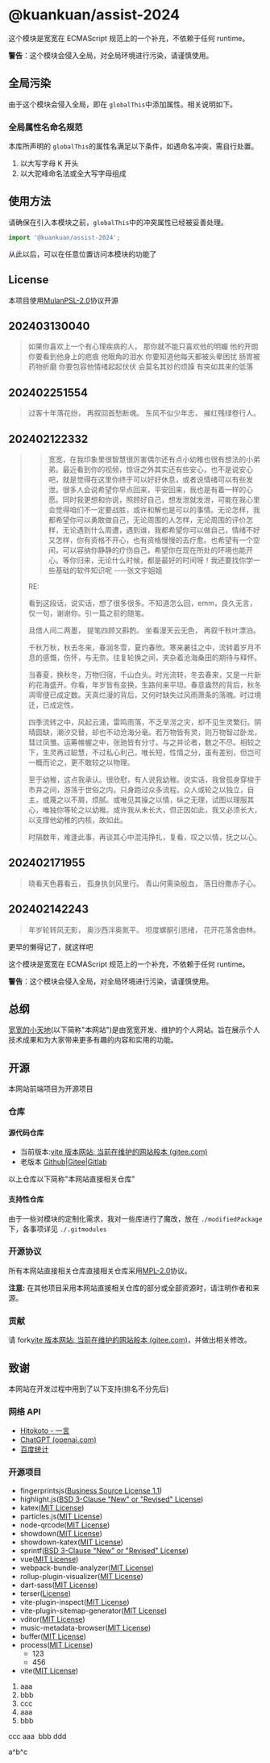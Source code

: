 # @kuankuan/assist-2024

这个模块是宽宽在 ECMAScript 规范上的一个补充，不依赖于任何 runtime。

**警告**：这个模块会侵入全局，对全局环境进行污染，请谨慎使用。

## 全局污染

由于这个模块会侵入全局，即在 `globalThis`中添加属性。相关说明如下。

### 全局属性名命名规范

本库所声明的 `globalThis`的属性名满足以下条件，如遇命名冲突，需自行处置。

1. 以大写字母 K 开头
2. 以大驼峰命名法或全大写字母组成

## 使用方法

请确保在引入本模块之前，`globalThis`中的冲突属性已经被妥善处理。

```js
import '@kuankuan/assist-2024';
```

从此以后，可以在任意位置访问本模块的功能了

## License

本项目使用[MulanPSL-2.0](./LICENSE)协议开源

## 202403130040

> 如果你喜欢上一个有心理疾病的人，
> 那你就不能只喜欢他的明媚
> 他的开朗
> 你要看到他身上的疤痕
> 他眼角的泪水
> 你要知道他每天都被头晕困扰
> 肠胃被药物折磨
> 你要包容他情绪起起伏伏
> 会莫名其妙的烦躁
> 有突如其来的低落

## 202402251554

> 过客十年落花纷，
> 再叙回首愁断魂。
> 东风不似少年志，
> 摧红残绿卷行人。

## 202402122332

> > 宽宽，在我印象里很智慧很厉害偶尔还有点小幼稚也很有想法的小弟弟。最近看到你的视频，惊讶之外其实还有些安心，也不是说安心吧，就是觉得在这里你终于可以好好休息，或者说情绪可以有些发泄。很多人会说希望你早点回来，平安回来，我也是有着一样的心愿。同时我更想和你说，照顾好自己，想发泄就发泄，可能在我心里会觉得咱们不一定要战胜，或许和解也是可以的事情。无论怎样，我都希望你可以勇敢做自己，无论周围的人怎样，无论周围的评价怎样，无论遇到什么周遭，遇到谁，我都希望你可以做自己，情绪不好又怎样，你有资格不开心，也有资格慢慢的去疗愈。也希望有一个空间，可以容纳你静静的疗伤自己，希望你在现在所处的环境也能开心。等你归来，无论什么时候，都是最好的时间呀！我还要找你学一些基础的软件知识呢
> > ----张文宇姐姐
>
> RE:
>
> 看到这段话，说实话，想了很多很多。不知道怎么回，emm，良久无言，仅一句，谢谢你。引一篇之前的随笔。
>
> 且借人间二两墨，
> 提笔四顾又斟酌。
> 坐看漫天云无色，
> 再叙千秋叶漂泊。
>
> 千秋万秋，秋去冬来，春润冬雪，夏灼春欣。寒来暑往之中，流转着岁月不息的感慨，伤怀，与无奈。往复轮换之间，夹杂着沧海桑田的期待与释怀。
>
> 当春夏，换秋冬，万物归宿，千山白头。时光流转，冬去春来，又是一片新的花海盛开。你看，年岁皆有变换，生路何来平坦。春意盎然的背后，秋冬凋零便已成定数。天真烂漫的背后，又何时缺失过风雨萧条的落魄。时过境迁，已成定性。
>
> 四季流转之中，风起云涌，雷鸣雨落，不乏旱涝之灾，却不见生灵繁衍。阴晴圆缺，潮汐交替，却也不动沧海分毫。若万物皆有灵，则万物智过卧龙，彗过凤雏。运筹帷幄之中，张驰皆有分寸。与之并论者，数之不尽。相较之下，生灵再过聪慧，不过私心利己，唯长短，性情之分，虽有差别，但岂可一概而论之，更不敢较之以物理。
>
> 至于幼稚，这点我承认。很欣慰，有人说我幼稚。说实话，我曾孤身穿梭于市井之间，游荡于世俗之内。只身跑过众多流程。众人或轮之以独立，自主，或蔑之以不屑，烦腻。或唯见其操之以情，纵之无理，试图以理服其心，唯独你等轮之以幼稚。或许我从未长大，但正因如此，我又必须长大，以支撑他幼稚的内核，故如此。
>
> 时隔数年，难逢此事，再谈其心中混沌挣扎，复看，叹之以情，抚之以心。

## 202402171955

> 晓看天色暮看云，
> 孤身执剑风里行。
> 青山何需染殷血，
> 落日纷撒赤子心。

## 202402142243

> 年岁轮转风无影，
> 奥沙西泮奥氮平。
> 坦度螺酮引思绪，
> 花开花落舍曲林。

更早的懒得记了，就这样吧

这个模块是宽宽在 ECMAScript 规范上的一个补充，不依赖于任何 runtime。

**警告**：这个模块会侵入全局，对全局环境进行污染，请谨慎使用。

## 总纲

[宽宽的小天地](https://kuankuan2007.gitee.io/)\(以下简称"本网站"\)是由宽宽开发、维护的个人网站。旨在展示个人技术成果和为大家带来更多有趣的内容和实用的功能。

## 开源

本网站前端项目为开源项目

### 仓库

#### 源代码仓库

- 当前版本:[vite 版本网站: 当前在维护的网站般本 (gitee.com)](https://gitee.com/kuankuan2007/website-vite)
- 老版本 [Github](https://github.com/kuankuan2007/website-old)|[Gitee](https://gitee.com/kuankuan2007/website-old)|[Gitlab](https://gitlab.com/kuankuan2007/website-old)

以上仓库以下简称"本网站直接相关仓库"

#### 支持性仓库

由于一些对模块的定制化需求，我对一些库进行了魔改，放在 `./modifiedPackage`下，各事项详见 `./.gitmodules`

### 开源协议

所有本网站直接相关仓库直接相关仓库采用[MPL-2.0](https://gitee.com/kuankuan2007/website-vite/blob/main/LICENSE)协议。

**注意:** 在其他项目采用本网站直接相关仓库的部分或全部资源时，请注明作者和来源。

### 贡献

请 fork[vite 版本网站: 当前在维护的网站般本 (gitee.com)](https://gitee.com/kuankuan2007/website-vite)，并做出相关修改。

## 致谢

本网站在开发过程中用到了以下支持(排名不分先后)

### 网络 API

- [Hitokoto - 一言](https://hitokoto.cn/)
- [ChatGPT (openai.com)](https://openai.com/chatgpt)
- [百度统计](https://tongji.baidu.com/)

### 开源项目

- fingerprintsjs\([Business Source License 1.1](https://github.com/fingerprintjs/fingerprintjs/blob/master/LICENSE)\)
- highlight.js\([BSD 3-Clause &#34;New&#34; or &#34;Revised&#34; License](https://github.com/highlightjs/highlight.js/blob/main/LICENSE)\)
- katex\([MIT License](https://github.com/KaTeX/KaTeX/blob/main/LICENSE)\)
- particles.js\([MIT License](https://github.com/VincentGarreau/particles.js/blob/master/LICENSE.md)\)
- node-qrcode\([MIT License](https://github.com/soldair/node-qrcode/blob/master/license)\)
- showdown\([MIT License](https://github.com/showdownjs/showdown/blob/master/LICENSE)\)
- showdown-katex\([MIT License](https://github.com/VincentTam/showdown-katex/blob/mhchem/LICENSE)\)
- sprintf\([BSD 3-Clause &#34;New&#34; or &#34;Revised&#34; License](https://github.com/alexei/sprintf.js/blob/master/LICENSE)\)
- vue\([MIT License](https://github.com/vuejs/core/blob/main/LICENSE)\)
- webpack-bundle-analyzer\([MIT License](https://github.com/webpack-contrib/webpack-bundle-analyzer/blob/master/LICENSE)\)
- rollup-plugin-visualizer\([MIT License](https://github.com/btd/rollup-plugin-visualizer/blob/master/LICENSE)\)
- dart-sass\([MIT License](https://github.com/sass/dart-sass/blob/main/LICENSE)\)
- terser\([License](https://github.com/leizongmin/js-xss/blob/master/LICENSE)\)
- vite-plugin-inspect\([MIT License](https://github.com/antfu/vite-plugin-inspect/blob/main/LICENSE)\)
- vite-plugin-sitemap-generator\([MIT License](https://github.com/aryankarim/vite-plugin-sitemap-generator/blob/main/LICENSE)\)
- vditor([MIT License](https://github.com/Vanessa219/vditor/blob/master/LICENSE))
- music-metadata-browser([MIT License](https://github.com/Borewit/music-metadata-browser/blob/master/LICENSE.txt))
- buffer([MIT License](https://github.com/feross/buffer/blob/master/LICENSE))
- process([MIT License](https://github.com/defunctzombie/node-process/blob/master/LICENSE))
  - 123
  - 456
- vite([MIT License](https://github.com/vitejs/vite/blob/main/LICENSE))

1. aaa
2. bbb
3. ccc
  1. aaa
  2. bbb

<aaa lang="zh-CN">
  <vvv>
    <cde charset="UTF-8" />
  </vvv>
  <a>
    ccc
    <ade a="b">
        aaa
        <img src=aaa alt="" ccc>
        bbb
    </ade>
  </a>
  ddd
</aaa>

a^b^c

